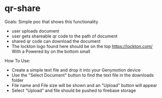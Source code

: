 # qr-share

Goals:
Simple poc that shows this functionality 
* user uploads document 
* user gets shareable qr code to the path of document
* shared qr code can download the document
* The lockton logo found here should be on the top https://lockton.com/ 
With a Powered by <herc logo> on the bottom small



How To Use:
* Create a simple text file and drop it into your Genymotion device
* Use the "Select Document" button to find the text file in the downloads folder
* File name and File size will be shown and an "Upload" button will appear
* Select "Upload" and file should be pushed to firebase storage
